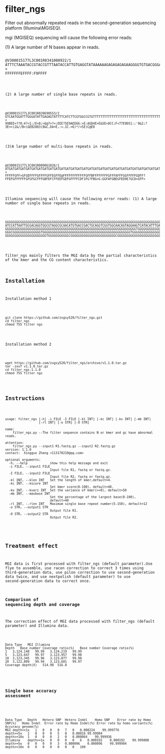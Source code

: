 # filter_ngs
Filter out abnormally repeated reads in the second-generation sequencing platform (Illumina\MGISEQ).

mgi (MGISEQ) sequencing will cause the following error reads:

(1) A large number of N bases appear in reads.
<pre><code>
@V300015177L3C001R0341008922/1
ATTTCTAAATACCGTACCGTTTAATACCATTGTGAGGTATAAAAAAGAGAGAGAGAAGGGGTGTGACGGGACAGAAGAACTACTGGCTATGCATCCGTGTTTTATTCTATATTAACACCAGTATCAAAGCCATCGACATTCGNNNNNNNN
+
FFFFFFFEFFFF:F9FFFF<FFGFFFEFFFF@FFDFEFFFFFFFFFFFFFDFFFFFFFFFEFFFF=BFEFFFFFFFFFFFFFFFFFFF5FEFFFFFFFFFFEF9FFFFBFFFEFEFFFFFAFGFFFFF=9FFFFF4FF:EF;!FFFF<DE
</code></pre>
(2) A large number of single base repeats in reads.
<pre><code>
@V300015177L3C001R020690553/2
GTCAATGGATTTGGGATATTGAGAGTATTTTCATCTTCGTGGCCGTGTTTTTTTTTTTTTTTTTTTTTTTTTTTTTTTTTTTTTTTTTTACTCCTTGGGAAAGAAGATGGAAACTTTGGGTTGCAAGGAGAGGGGGGGGCGGGGGGGGGG
+
99BEE=??8:4?<1:/E=8;>6@7=?=;EEE?5E9AEE66:>E:AGD4E>E&5E>8CC;F<77E9D<B85;;31F=??9E5=9E6;76)D3>51:;'0&2;?3E=>)2&//B>(&EB2883(0&C,DA+E,:>,1C.=6)*/<5E)C@E8
</code></pre>
(3)A large number of multi-base repeats in reads.
<pre><code>
@V300015177L3C001R009061026/1
ATGATGATGATGATGATGATGATGATGATGATGATGATGATGATGATGATGATGATGATGATGATGATGATGATGATGATGATGATGATGATGATGATGATGATGATGATGATGATGATGATGATGATGATGATGATGATGATGATGATG
+
FFFFFGFF>GFGEFFFFGFFFFGFFEGFFE@FFFFFFFFFFFFGFFBFFFFFFFFGFFFAFFFGGFFFFFGDFF?FFEFGFFFFFFGFGFGCFFFGBFEFCFFEEFGEFGFFFFCDF1FG?FBG=G:GGFAFGBEGFED9E?GCD=GFF>
</code></pre>

Illumina sequencing will cause the following error reads:
(1) A large number of single base repeats in reads.
<pre><code>
GGGGGGGGGGGGGGGGGGGGGGGGGGGGGGGGGGGGGGGGGGGGGGGGGGGGGGGGGGGGGGGGGGGGGGGGGGGGGGGGGGGGGGGGGGGGGGGGGGGGGGGGGGGGGGGGGGGGGGGGGGGGGGGGGGGGGGGGGGGGGGGGGGGGGG
ATCCATTAATTGCGACAGGTGGCGTAGGCGCAACATGTGACCGACTGCAGGTCGGTGGCAACAGTAGGAAGTCATACATTTGAGATCGGAAGAGCGTCGTGTAGGGAAAGAGTGTCGTGGGGGGGGGGGGGGGGGGGGGGGGGGGGGGGG
GGGGGGGGGGGGGGGGGGGGGGGGGGGGGGGGGGGGGGGGGGGGGGGGGGGGGGGGGGGGGGGGGGGGGGTGGGGGGGGGGGGGGGGGGGGGGGGGGGGGGGGGGGGGGGGGGGGGGGGGGGTGGGGGGGGGGGGGGGGGGGGGGGGGGG
GGGCGGGGGGGGGGGGGGGTGGGGGGGGGGGGGGGGGGGGGGGGGGGGGGGGGGGGGGGGGGGGGGGTGGGGGGGGGGGGGGGGGGGGGGGGGGGGGGGGGGGGGGGGGGGGGGGTGGGGGGGGGGGGGGGGGGGGGGGGGGGGGGGGGG
GGGGGGGGGGGGGGGGGGGGGGTGGGGGGGGGGGCGGGGGGGGGGGGGGGGGGGGGGGGCGGGGGGGGGGGGGGGGGGGGGGGGGGGGGGGGGGGGGGGGGGGGGGGGGGGGGGGGGGGGGGGGGGGGGGGGGGGGGGGGGGGGGGGGGG
</code></pre>

filter_ngs mainly filters the MGI data by the partial characteristics of the kmer and the CG content characteristics.

## Installation
Installation method 1
<pre><code>
git clone https://github.com/zxgsy520/filter_ngs.git
cd filter_ngs
chmod 755 filter_ngs
</code></pre>

Installation method 2
<pre><code>
wget https://github.com/zxgsy520/filter_ngs/archive/v1.1.0.tar.gz
tar -zxvf v1.1.0.tar.gz
cd filter_ngs-1.1.0
chmod 755 filter_ngs
</code></pre>

## Instructions
<pre><code>
usage: filter_ngs [-h] -i FILE -I FILE [-kl INT] [-kc INT] [-kv INT] [-mb INT]
                  [-rl INT] [-o STR] [-O STR]

name:
    filter_ngs.py --The filter sequence contains N or kmer and gc have abnormal reads.

attention:
    filter_ngs.py --input1 R1.fastq.gz --input2 R2.fastq.gz
version: 1.1.0
contact:  Xingguo Zhang <113178210@qq.com>    

optional arguments:
  -h, --help            show this help message and exit
  -i FILE, --input1 FILE
                        Input file R1, fastq or fastq.gz.
  -I FILE, --input2 FILE
                        Input file R2, fastq or fastq.gz.
  -kl INT, --klen INT   Set the length of kmer,default=4.
  -kc INT, --kscore INT
                        Set kmer score(0-100), default=40.
  -kv INT, --kvari INT  Set the variance of kmer(>=0), default=50
  -mb INT, --maxbase INT
                        Set the percentage of the largest base(0-100),
                        default=40
  -rl INT, --rlen INT   Maximum single base repeat number(5-150), default=12
  -o STR, --output1 STR
                        Output file R1.
  -O STR, --output2 STR
                        Output file R2.
 </code></pre>

## Treatment effect
MGI data is first processed with filter_ngs (default parameter).Use flye to assemble, use racon correction to correct 3 times using third-generation data, use pilon correction to use second-generation data twice, and use nextpolish (default parameter) to use second-generation data to correct once.
### Comparison of sequencing depth and coverage
The correction effect of MGI data processed with filter_ngs (default parameter) and Illumina data.
<pre><code>
Data Type	MGI	Illumina
Depth	Base number	Coverage ratio(%)	Base number	Coverage ratio(%)
1	3,124,148	99.99	3,124,219	99.99
5	3,123,647	99.97	3,123,957	99.98
10	3,123,345	99.96	3,123,877	99.98
20	3,122,809	99.94	3,123,601	99.97
Coverage depth(X)	514.98	516.8
 </code></pre>
 ### Single base accuracy assessment
 <pre><code>
Data Type	Depth	Hetero SNP	Hetero Indel	Homo SNP	Error rate by Homo SNP(%)	Homo Indel	Error rate by Homo Indel(%)	Error rate by homo variants(%)	Accuracy genome(%)
MGI	depth>=1x	1	0	0	0	7	0	0.000224	99.999776
depth>=5x	1	0	0	0	5	0	0.00016	99.99984
depth>=10x	1	0	0	0	2	0	0.000064	99.999936
Illumina	depth>=1x	0	0	0	0	6	0.000192	0.000192	99.999808
depth>=5x	0	0	0	0	3	0.000096	0.000096	99.999904
depth>=10x	0	0	0	0	0	0	0	100
 </code></pre>

